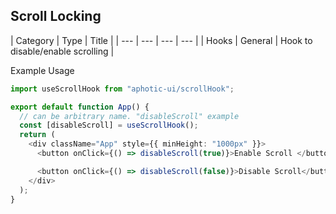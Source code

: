## Scroll Locking

| Category | Type | Title |
| --- | --- | --- | --- |
| Hooks | General | Hook to disable/enable scrolling |

Example Usage

```typescript
import useScrollHook from "aphotic-ui/scrollHook";

export default function App() {
  // can be arbitrary name. "disableScroll" example
  const [disableScroll] = useScrollHook();
  return (
    <div className="App" style={{ minHeight: "1000px" }}>
      <button onClick={() => disableScroll(true)}>Enable Scroll </button>

      <button onClick={() => disableScroll(false)}>Disable Scroll</button>
    </div>
  );
}

```